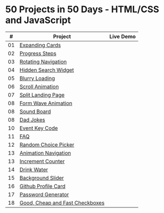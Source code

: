 # 50 Projects in 50 Days - HTML/CSS and JavaScript

|  #  | Project                                                                                                                                     | Live Demo |
| :-: | ------------------------------------------------------------------------------------------------------------------------------------------- | --------- |
| 01  | [Expanding Cards](https://github.com/abhikhatri67/50-Projects-in-50-Days/tree/main/Expanding%20Cards)                                       |
| 02  | [Progress Steps](https://github.com/abhikhatri67/50-Projects-in-50-Days/tree/main/Progress%20Steps)                                         |
| 03  | [Rotating Navigation](https://github.com/abhikhatri67/50-Projects-in-50-Days/tree/main/Rotating%20Navigation)                               |
| 04  | [Hidden Search Widget](https://github.com/abhikhatri67/50-Projects-in-50-Days/tree/main/Hidden%20Search%20Widget)                           |
| 05  | [Blurry Loading](https://github.com/abhikhatri67/50-Projects-in-50-Days/tree/main/Blurry%20Loading)                                         |
| 06  | [Scroll Animation](https://github.com/abhikhatri67/50-Projects-in-50-Days/tree/main/Scroll%20Animation)                                     |
| 07  | [Split Landing Page](https://github.com/abhikhatri67/50-Projects-in-50-Days/tree/main/Split%20Landing%20Page)                               |
| 08  | [Form Wave Animation](https://github.com/abhikhatri67/50-Projects-in-50-Days/tree/main/Form%20Wave%20Animation)                             |
| 08  | [Sound Board](https://github.com/abhikhatri67/50-Projects-in-50-Days/tree/main/Sound%20Board)                                               |
| 08  | [Dad Jokes](https://github.com/abhikhatri67/50-Projects-in-50-Days/tree/main/Dad%20Jokes)                                                   |
| 10  | [Event Key Code](https://github.com/abhikhatri67/50-Projects-in-50-Days/tree/main/Event%20Key%20Code)                                       |
| 11  | [FAQ](https://github.com/abhikhatri67/50-Projects-in-50-Days/tree/main/FAQ)                                                                 |
| 12  | [Random Choice Picker](https://github.com/abhikhatri67/50-Projects-in-50-Days/tree/main/Random%20Choice%20Picker)                           |
| 13  | [Animation Navigation](https://github.com/abhikhatri67/50-Projects-in-50-Days/tree/main/Animation%20Navigation)                             |
| 13  | [Increment Counter](https://github.com/abhikhatri67/50-Projects-in-50-Days/tree/main/Increment%20Counter)                                   |
| 14  | [Drink Water](https://github.com/abhikhatri67/50-Projects-in-50-Days/tree/main/Drink%20Water)                                               |
| 15  | [Background Slider](https://github.com/abhikhatri67/50-Projects-in-50-Days/tree/main/Background%20Slider)                                   |
| 16  | [Github Profile Card](https://github.com/abhikhatri67/50-Projects-in-50-Days/tree/main/Github%20Profile%20Card)                             |
| 17  | [Password Generator](https://github.com/abhikhatri67/50-Projects-in-50-Days/tree/main/Password%20Generator)                                 |
| 18  | [Good, Cheap and Fast Checkboxes](https://github.com/abhikhatri67/50-Projects-in-50-Days/tree/main/Good,%20Cheap%20and%20Fast%20Checkboxes) |
